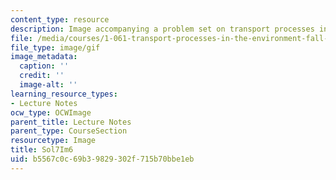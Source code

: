 ```yaml
---
content_type: resource
description: Image accompanying a problem set on transport processes in the environment.
file: /media/courses/1-061-transport-processes-in-the-environment-fall-2008/b5567c0c69b39829302f715b70bbe1eb_Sol7Im6.gif
file_type: image/gif
image_metadata:
  caption: ''
  credit: ''
  image-alt: ''
learning_resource_types:
- Lecture Notes
ocw_type: OCWImage
parent_title: Lecture Notes
parent_type: CourseSection
resourcetype: Image
title: Sol7Im6
uid: b5567c0c-69b3-9829-302f-715b70bbe1eb
---
```

